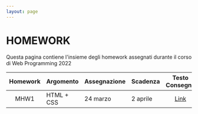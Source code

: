 ```yaml
---
layout: page
---
```


# HOMEWORK
Questa pagina contiene l'insieme degli homework assegnati durante il corso di Web Programming 2022 

| Homework | Argomento          | Assegnazione    | Scadenza          | Testo Consegna  | Template presentazione |
| :-------:| ------------------ | --------------- | -------           | :--------:      | :------: |
| MHW1     | HTML + CSS         | 24 marzo        | 2 aprile          | [Link](mhw1.md) | [Link](https://drive.google.com/file/d/1Vrcqvuvqtm7l0Ss8zXwOVtiy8S404sbp/view?usp=sharing) |

[404]: /web-programming-course/fallback
